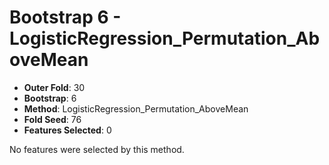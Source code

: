# Bootstrap 6 - LogisticRegression_Permutation_AboveMean

- **Outer Fold**: 30
- **Bootstrap**: 6
- **Method**: LogisticRegression_Permutation_AboveMean
- **Fold Seed**: 76
- **Features Selected**: 0

No features were selected by this method.
